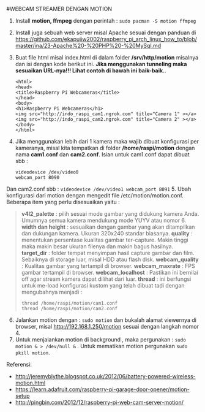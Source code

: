 #WEBCAM STREAMER DENGAN MOTION
1.	Install **motion, ffmpeg** dengan perintah	: `sudo pacman -S motion ffmpeg`
2.	Install juga sebuah web server misal Apache sesuai dengan panduan di https://github.com/ekapujiw2002/raspberry_pi_arch_linux_how_to/blob/master/ina/23-Apache%20-%20PHP%20-%20MySql.md
3.	Buat file html misal index.html di dalam folder **/srv/http/motion** misalnya dan isi dengan kode berikut ini. **Jika menggunakan tunneling maka sesuaikan URL-nya!!! Lihat contoh di bawah ini baik-baik.**.
	```
	<html>
	<head>
	<title>Raspberry Pi Webcameras</title>
	</head>
	<body>
	<h1>Raspberry Pi Webcameras</h1>
	<img src="http://indo_raspi_cam1.ngrok.com" title="Camera 1" ></a>
	<img src="http://indo_raspi_cam2.ngrok.com" title="Camera 2" ></a>	
	</body>
	</html>
	```
	
4.	Jika menggunakan lebih dari 1 kamera maka wajib dibuat konfigurasi per kameranya, misal kita tempatkan di folder **/home/raspi/motion** dengan nama **cam1.conf** dan **cam2.conf**. Isian untuk cam1.conf dapat dibuat sbb :
	```
	videodevice /dev/video0
	webcam_port 8090
	```
Dan cam2.conf sbb :
	```
	videodevice /dev/video1
	webcam_port 8091
	```
5. Ubah konfigurasi dari motion dengan mengedit file /etc/motion/motion.conf. Beberapa item yang perlu disesuaikan yaitu :
> **v4l2_palette** : pilih sesuai mode gambar yang didukung kamera Anda. Umumnya semua kamera mendukung mode YUYV atau nomor 6.  
> **width dan height** : sesuaikan dengan gambar yang akan ditampilkan dan dukungan kamera. Ukuran 320x240 standar biasanya.
> **quality** : menentukan persentase kualitas gambar ter-capture. Makin tinggi maka makin besar ukuran filenya dan makin bagus hasilnya.
> **target_dir** : folder tempat menyimpan hasil capture gambar dan film. Sebaiknya di storage luar, misal HDD atau flash disk.
> **webcam_quality** : Kualitas gambar yang tertampil di browser.
> **webcam_maxrate** : FPS gambar tertampil di browser.
> **webcam_localhost** : Pastikan ini bernilai off agar stream kamera dapat dilihat dari luar.
> **thread** : ini berfungsi untuk me-load konfigurasi kustom yang telah dibuat tadi dengan mengubahnya menjadi :
> 	```
> 	thread /home/raspi/motion/cam1.conf
> 	thread /home/raspi/motion/cam2.conf
> 	```

6. Jalankan motion dengan : `sudo motion` dan bukalah alamat viewernya di browser, misal http://192.168.1.250/motion sesuai dengan langkah nomor 4.
7. Untuk menjalankan motion di background , maka pergunakan : `sudo motion & > /dev/null &` . Untuk mematikan motion pergunakan `sudo pkill motion`.

Referensi:
 - http://jeremyblythe.blogspot.co.uk/2012/06/battery-powered-wireless-motion.html
 - https://learn.adafruit.com/raspberry-pi-garage-door-opener/motion-setup
 - http://pingbin.com/2012/12/raspberry-pi-web-cam-server-motion/
